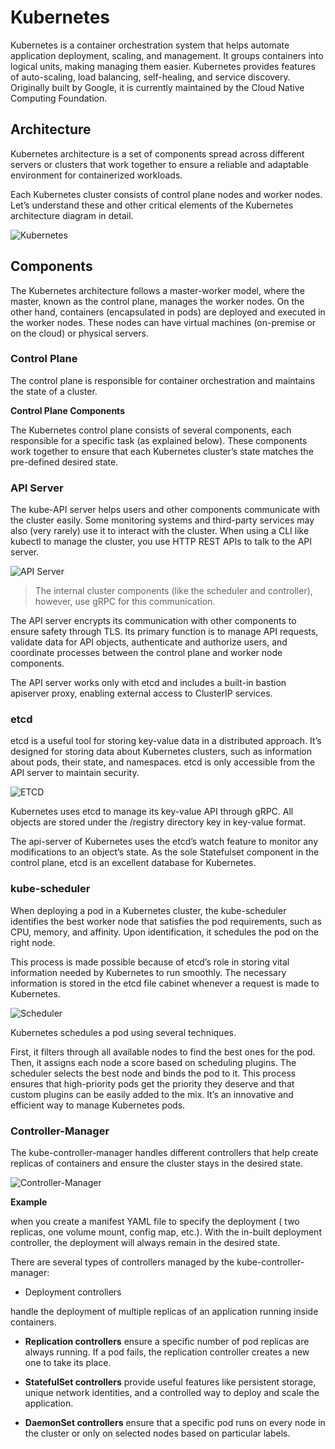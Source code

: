 # Kubernetes

Kubernetes is a container orchestration system that helps automate application deployment, scaling, and management. It groups containers into logical units, making managing them easier. Kubernetes provides features of auto-scaling, load balancing, self-healing, and service discovery. Originally built by Google, it is currently maintained by the Cloud Native Computing Foundation.

## Architecture

Kubernetes architecture is a set of components spread across different servers or clusters that work together to ensure a reliable and adaptable environment for containerized workloads.

Each Kubernetes cluster consists of control plane nodes and worker nodes. Let’s understand these and other critical elements of the Kubernetes architecture diagram in detail.

![Kubernetes](./docs/images/context_and_scope.png)

## Components

The Kubernetes architecture follows a master-worker model, where the master, known as the control plane, manages the worker nodes. On the other hand, containers (encapsulated in pods) are deployed and executed in the worker nodes. These nodes can have virtual machines (on-premise or on the cloud) or physical servers.

### Control Plane

The control plane is responsible for container orchestration and maintains the state of a cluster.

**Control Plane Components**

The Kubernetes control plane consists of several components, each responsible for a specific task (as explained below). These components work together to ensure that each Kubernetes cluster’s state matches the pre-defined desired state.

### API Server

The kube-API server helps users and other components communicate with the cluster easily. Some monitoring systems and third-party services may also (very rarely) use it to interact with the cluster. When using a CLI like kubectl to manage the cluster, you use HTTP REST APIs to talk to the API server.

![API Server](./docs/images/api_server.png)

> The internal cluster components (like the scheduler and controller), however, use gRPC for this communication.

The API server encrypts its communication with other components to ensure safety through TLS. Its primary function is to manage API requests, validate data for API objects, authenticate and authorize users, and coordinate processes between the control plane and worker node components.

The API server works only with etcd and includes a built-in bastion apiserver proxy, enabling external access to ClusterIP services.

### etcd

etcd is a useful tool for storing key-value data in a distributed approach. It’s designed for storing data about Kubernetes clusters, such as information about pods, their state, and namespaces. etcd is only accessible from the API server to maintain security.

![ETCD](./docs/images/etcd.png)

Kubernetes uses etcd to manage its key-value API through gRPC. All objects are stored under the /registry directory key in key-value format.

The api-server of Kubernetes uses the etcd’s watch feature to monitor any modifications to an object’s state. As the sole Statefulset component in the control plane, etcd is an excellent database for Kubernetes.

### kube-scheduler

When deploying a pod in a Kubernetes cluster, the kube-scheduler identifies the best worker node that satisfies the pod requirements, such as CPU, memory, and affinity. Upon identification, it schedules the pod on the right node.

This process is made possible because of etcd’s role in storing vital information needed by Kubernetes to run smoothly. The necessary information is stored in the etcd file cabinet whenever a request is made to Kubernetes.

![Scheduler](./docs/images/scheduler.png)

Kubernetes schedules a pod using several techniques.

First, it filters through all available nodes to find the best ones for the pod. Then, it assigns each node a score based on scheduling plugins. The scheduler selects the best node and binds the pod to it. This process ensures that high-priority pods get the priority they deserve and that custom plugins can be easily added to the mix. It’s an innovative and efficient way to manage Kubernetes pods.

### Controller-Manager

The kube-controller-manager handles different controllers that help create replicas of containers and ensure the cluster stays in the desired state.

![Controller-Manager](./docs/images/controller-manager.png)

**Example**

when you create a manifest YAML file to specify the deployment ( two replicas, one volume mount, config map, etc.). With the in-built deployment controller, the deployment will always remain in the desired state.

There are several types of controllers managed by the kube-controller-manager:

* Deployment controllers 

handle the deployment of multiple replicas of an application running inside containers.

* **Replication controllers** ensure a specific number of pod replicas are always running. If a pod fails, the replication controller creates a new one to take its place.

* **StatefulSet controllers** provide useful features like persistent storage, unique network identities, and a controlled way to deploy and scale the application.

* **DaemonSet controllers** ensure that a specific pod runs on every node in the cluster or only on selected nodes based on particular labels.